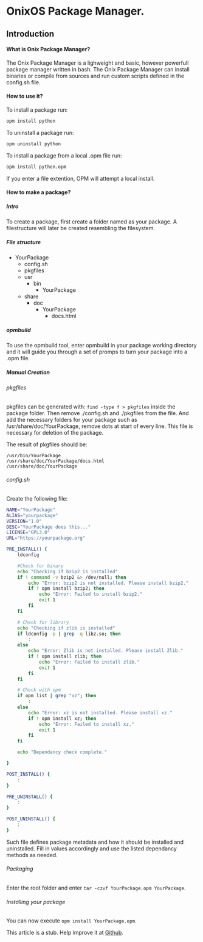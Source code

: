 # OnixOS Package Manager.

## Introduction
#### What is Onix Package Manager?

The Onix Package Manager is a lighweight and basic, however powerfull package manager written in bash. The Onix Package Manager can install binaries or compile from sources and run custom scripts defined in the config.sh file. 

#### How to use it?

To install a package run:

```bash
opm install python
```

To uninstall a package run:
```bash
opm uninstall python
```

To install a package from a local .opm file run:
```bash
opm install python.opm
```

If you enter a file extention, OPM will attempt a local install.


#### How to make a package?

##### Intro

To create a package, first create a folder named as your package. A filestructure will later be created resembling the filesystem.

##### File structure

- YourPackage
    - config.sh
    - pkgfiles
    - usr
        - bin
            - YourPackage
    - share
        - doc
            - YourPackage
                - docs.html
##### opmbuild

To use the opmbuild tool, enter opmbuild in your package working directory and it will guide you through a set of promps to turn your package into a .opm file.

##### Manual Creation

###### pkgfiles

pkgfiles can be generated with: ``find -type f > pkgfiles`` inside the package folder.
Then remove ./config.sh and ./pkgfiles from the file. And add the necessary folders for your package such as /usr/share/doc/YourPackage, remove dots at start of every line. This file is necessary for deletion of the package.

The result of pkgfiles should be:
```
/usr/bin/YourPackage
/usr/share/doc/YourPackage/docs.html
/usr/share/doc/YourPackage
```

###### config.sh

Create the following file:
```bash
NAME="YourPackage"
ALIAS="yourpackage"
VERSION="1.0"
DESC="YourPackage does this..."
LICENSE="GPL3.0"
URL="https://yourpackage.org"

PRE_INSTALL() {
    ldconfig

    #Check for binary
    echo "Checking if bzip2 is installed"
    if ! command -v bzip2 &> /dev/null; then
        echo "Error: bzip2 is not installed. Please install bzip2."
        if ! opm install bzip2; then
            echo "Error: Failed to install bzip2."
            exit 1
        fi
    fi

    # Check for library
    echo "Checking if zlib is installed"
    if ldconfig -p | grep -q libz.so; then
        :
    else
        echo "Error: Zlib is not installed. Please install Zlib."
        if ! opm install zlib; then
            echo "Error: Failed to install zlib."
            exit 1
        fi
    fi

    # Check with opm
    if opm list | grep "xz"; then
        :
    else
        echo "Error: xz is not installed. Please install xz."
        if ! opm install xz; then
            echo "Error: Failed to install xz."
            exit 1
        fi
    fi

    echo "Dependancy check complete."

}

POST_INSTALL() {
    :
}

PRE_UNINSTALL() {
    :
}

POST_UNINSTALL() {
    :
}
```

Such file defines package metadata and how it should be installed and uninstalled. Fill in values accordingly and use the listed dependancy methods as needed.

###### Packaging
Enter the root folder and enter ``tar -czvf YourPackage.opm YourPackage``.

###### Installing your package
You can now execute ``opm install YourPackage.opm``.

This article is a stub. Help improve it at [Github](https://github.com/ExoOnix/OnixOS/blob/main/data/docs/concepts/opm.md).
